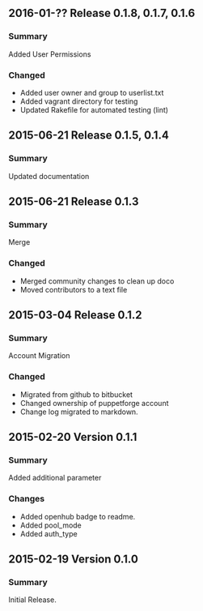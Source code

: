 ## 2016-01-?? Release 0.1.8, 0.1.7, 0.1.6
### Summary
Added User Permissions

### Changed
  - Added user owner and group to userlist.txt
  - Added vagrant directory for testing
  - Updated Rakefile for automated testing (lint)

## 2015-06-21 Release 0.1.5, 0.1.4
### Summary
Updated documentation

## 2015-06-21 Release 0.1.3
### Summary
Merge

### Changed
 - Merged community changes to clean up doco
 - Moved contributors to a text file

## 2015-03-04 Release 0.1.2
### Summary
Account Migration

### Changed
 - Migrated from github to bitbucket
 - Changed ownership of puppetforge account
 - Change log migrated to markdown.

## 2015-02-20 Version 0.1.1
### Summary
Added additional parameter

### Changes
 - Added openhub badge to readme.
 - Added pool_mode
 - Added auth_type

## 2015-02-19 Version 0.1.0
### Summary
Initial Release.
